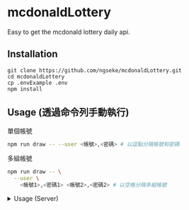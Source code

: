 # mcdonaldLottery

Easy to get the mcdonald lottery daily api.

## Installation

```
git clone https://github.com/ngseke/mcdonaldLottery.git
cd mcdonaldLottery
cp .envExample .env
npm install
```

## Usage (透過命令列手動執行)

單個帳號

```bash
npm run draw -- --user <帳號>,<密碼> # 以逗點分隔帳號和密碼
```

多組帳號

```bash
npm run draw -- \
  --user \
    <帳號1>,<密碼1> <帳號2>,<密碼2> # 以空格分隔多組帳號
```

<details>
  <summary>Usage (Server)</summary>

## Usage (Server)
```
npm run start
```

### Use curl
#### Get token
Get the token witch call mcdonald api will need.
![](https://i.imgur.com/iOjMO9I.png)
```
curl --request POST \
  --url localhost:5000/api/users \
  --header 'content-type: application/json' \
  --data '{
 "account": "<yourAccount>",
 "password": "<password>"
}'
```

#### Get lottery
Get the lottery vai call mcdonald api and show today's lottery which you get.
![](https://i.imgur.com/PDyHc8e.png)
```
curl --request POST \
  --url localhost:5000/api/lottery \
  --header 'content-type: application/json' \
  --data '{
 "accessToken": "<mcdonaldToken>"
}'
```

#### Get lottery status
Get the lottery list and stickers witch the date is not expired.
![](https://i.imgur.com/QSxerRE.png)
```
curl --request GET \
  --url 'http://localhost:5000/api/lottery?accessToken=<mcdonaldToken>'
```

#### Auto get lottery
Get the lottery daily , cronFormat default is UTF+8 00:01:00
![](https://i.imgur.com/7hVzp86.png)
![](https://i.imgur.com/2BD9J8e.png)
```
curl --request POST \
  --url http://localhost:5000/api/subscription \
  --header 'content-type: application/json' \
  --data '{
	"accessToken": "<mcdonaldToken>",
	"lineNotifiyToken": "<yourLineNotifiyToken>",
	"cronFormat": "<cronFormat>"
}'
```

</details>
